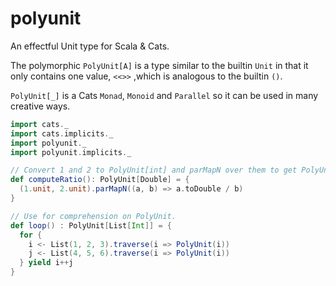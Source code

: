 # polyunit
An effectful Unit type for Scala & Cats.

The polymorphic `PolyUnit[A]` is a type similar to the builtin `Unit`
in that it only contains one value, `<<>>` ,which is analogous to the builtin `()`.

`PolyUnit[_]` is a Cats `Monad`, `Monoid` and `Parallel` so it can be used in
many creative ways.

```scala
import cats._
import cats.implicits._
import polyunit._
import polyunit.implicits._

// Convert 1 and 2 to PolyUnit[int] and parMapN over them to get PolyUnit[Double].
def computeRatio(): PolyUnit[Double] = {
  (1.unit, 2.unit).parMapN((a, b) => a.toDouble / b)
}

// Use for comprehension on PolyUnit.
def loop() : PolyUnit[List[Int]] = {
  for {
    i <- List(1, 2, 3).traverse(i => PolyUnit(i))
    j <- List(4, 5, 6).traverse(i => PolyUnit(i))
  } yield i++j
}
```
